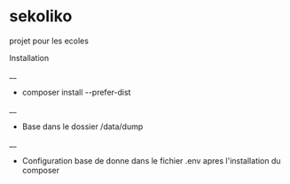 # sekoliko
projet pour les ecoles

Installation 

__

- composer install --prefer-dist

__

- Base dans le dossier /data/dump

__

- Configuration base de donne dans le fichier .env apres l'installation du composer
